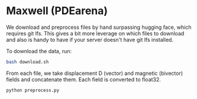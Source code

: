 # Maxwell (PDEarena)
We download and preprocess files by hand surpassing hugging face, which requires git lfs. This gives a bit more leverage on which files to download and also is handy to have if your server doesn't have git lfs installed.

To download the data, run:
```sh
bash download.sh
```

From each file, we take displacement D (vector) and magnetic (bivector) fields and concatenate them. Each field is converted to float32.
```sh
python preprocess.py
```